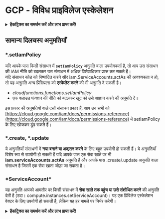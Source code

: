 # GCP - विविध प्राइविलेज एस्केलेशन

<details>

<summary><strong>हैकट्रिक्स का समर्थन करें और लाभ प्राप्त करें!</strong></summary>

* यदि आप अपनी कंपनी को **हैकट्रिक्स में विज्ञापित करना चाहते हैं** या यदि आप **PEASS के नवीनतम संस्करण देखना चाहते हैं या HackTricks को PDF में डाउनलोड करना चाहते हैं** तो [**सदस्यता योजनाएं**](https://github.com/sponsors/carlospolop) देखें!
* [**आधिकारिक PEASS और HackTricks स्वैग**](https://peass.creator-spring.com) प्राप्त करें
* [**The PEASS Family**](https://opensea.io/collection/the-peass-family) की खोज करें, हमारा विशेष [**NFTs**](https://opensea.io/collection/the-peass-family) संग्रह देखें
* **💬 [**Discord समूह**](https://discord.gg/hRep4RUj7f) या [**टेलीग्राम समूह**](https://t.me/peass) में शामिल हों या मुझे **ट्विटर** 🐦 [**@carlospolopm**](https://twitter.com/carlospolopm)** का** अनुसरण करें।**
* **हैकिंग ट्रिक्स साझा करें,** [**HackTricks**](https://github.com/carlospolop/hacktricks) और [**HackTricks Cloud**](https://github.com/carlospolop/hacktricks-cloud) github repos में PR जमा करके।

</details>

## सामान्य दिलचस्प अनुमतियाँ

### \*.setIamPolicy

यदि आपके पास किसी संसाधन में **`setIamPolicy`** अनुमति वाला उपयोगकर्ता है, तो आप उस संसाधन की IAM नीति को बदलकर उस संसाधन में अधिक विशेषाधिकार प्राप्त कर सकते हैं।\
यदि संसाधन कोड को निष्पादित करने और iam.ServiceAccounts.actAs की आवश्यकता न हो, तो यह अनुमति अन्य प्रिंसिपल्स को **एस्केलेट करने** की भी अनुमति दे सकती है।

* _cloudfunctions.functions.setIamPolicy_
* एक क्लाउड फंक्शन की नीति को बदलकर खुद को उसे आह्वान करने की अनुमति दें।

इस प्रकार की अनुमतियों वाले दसों संसाधन प्रकार हैं, आप उन सभी को [https://cloud.google.com/iam/docs/permissions-reference](https://cloud.google.com/iam/docs/permissions-reference) में setIamPolicy के लिए खोजकर ढूंढ सकते हैं।

### \*.create, \*.update

ये अनुमतियाँ संसाधनों में **नया बनाने या अद्यतन करने** के लिए बहुत उपयोगी हो सकती हैं। ये अनुमतियाँ विशेष रूप से उपयोगी हो सकती हैं यदि आपके पास एक सेवा खाते पर भी **iam.serviceAccounts.actAs** अनुमति है और आपके पास .create/.update अनुमति वाला संसाधन है जिसमें एक सेवा खाता जोड़ा जा सकता है।

### \*ServiceAccount\*

यह अनुमति आपको आमतौर पर किसी संसाधन में **सेवा खाते तक पहुंच या उसे संशोधित करने** की अनुमति देती है (उदा। compute.instances.setServiceAccount)। यह एक प्रिविलेज एस्केलेशन वेक्टर के लिए उपयोगी हो सकती है, लेकिन यह हर मामले पर निर्भर करेगी।



<details>

<summary><strong>हैकट्रिक्स का समर्थन करें और लाभ प्राप्त करें!</strong></summary>

* यदि आप अपनी कंपनी को **हैकट्रिक्स में विज्ञापित करना चाहते हैं** या यदि आप **PEASS के नवीनतम संस्करण देखना चाहते हैं या HackTricks को PDF में डाउनलोड करना चाहते हैं** तो [**सदस्यता योजनाएं**](https://github.com/sponsors/carlospolop) देखें!
* [**आधिकारिक PEASS और HackTricks स्वैग**](https://peass.creator-spring.com) प्राप्त करें
* [**The PEASS Family**](https://opensea.io/collection/the-peass-family) की खोज करें, हमारा विशेष [**NFTs**](https://opensea.io/collection/the-peass-family) संग्रह देखें
* **💬 [**Discord समूह**](https://discord.gg/hRep4RUj7f) या [**टेलीग्राम समूह**](https://t.me/peass) में शामिल हों या मुझे **ट्विटर** 🐦 [**@carlospolopm**](https://twitter.com/carlospolopm)** का** अनुसरण करें।**
* **हैकिंग ट्रिक्स साझा करें,** [**HackTricks**](https://github.com/carlospolop/hacktricks) और [**HackTricks Cloud**](https://github.com/carlospolop/hacktricks-cloud) github repos में PR जमा करके।

</details>
